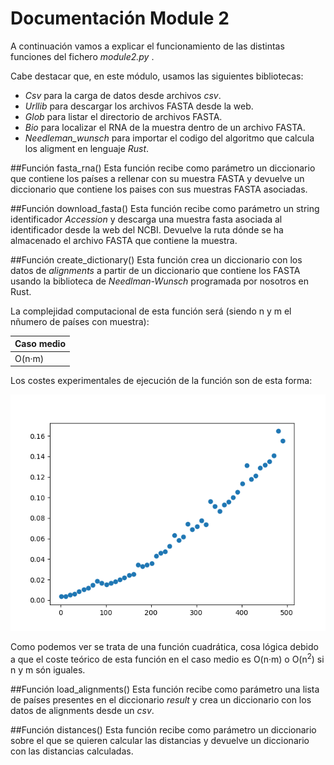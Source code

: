 # Documentación Module 2
A continuación vamos a explicar el funcionamiento de las distintas funciones del fichero *module2.py* .

Cabe destacar que, en este módulo, usamos las siguientes bibliotecas: 
- *Csv* para la carga de datos desde archivos *csv*.
- *Urllib* para descargar los archivos FASTA desde la web.
- *Glob* para listar el directorio de archivos FASTA.
- *Bio* para localizar el RNA de la muestra dentro de un archivo FASTA.
- *Needleman_wunsch* para importar el codigo del algoritmo que calcula los aligment en lenguaje *Rust*.

##Función fasta_rna()
Esta función recibe como parámetro un diccionario que contiene los países a rellenar con su muestra FASTA
y devuelve un diccionario que contiene los paises con sus muestras FASTA asociadas.

##Función download_fasta()
Esta función recibe como parámetro un string identificador *Accession* y descarga una muestra fasta asociada al identificador
desde la web del NCBI. Devuelve la ruta dónde se ha almacenado el archivo FASTA que contiene la muestra.

##Función create_dictionary()
Esta función crea un diccionario con los datos de *alignments* a partir de un diccionario que contiene los FASTA usando 
la biblioteca de *Needlman-Wunsch* programada por nosotros en Rust.

La complejidad computacional de esta función será (siendo n y m el nñumero de países con muestra):

|Caso medio         |
|-------------------|
|O(n·m)			    | 

Los costes experimentales de ejecución de la función son de esta forma:

![Coste módulo 2](../functions-cost-images/cost-module2.png)

Como podemos ver se trata de una función cuadrática, cosa lógica debido a que el coste teórico de esta función en el caso 
medio es O(n·m) o O(n<sup>2</sup>) si n y m són iguales.

##Función load_alignments()
Esta función recibe como parámetro una lista de países presentes en el diccionario *result* y crea un diccionario con
los datos de alignments desde un *csv*.

##Función distances()
Esta función recibe como parámetro un diccionario sobre el que se quieren calcular las distancias y devuelve un 
diccionario con las distancias calculadas.